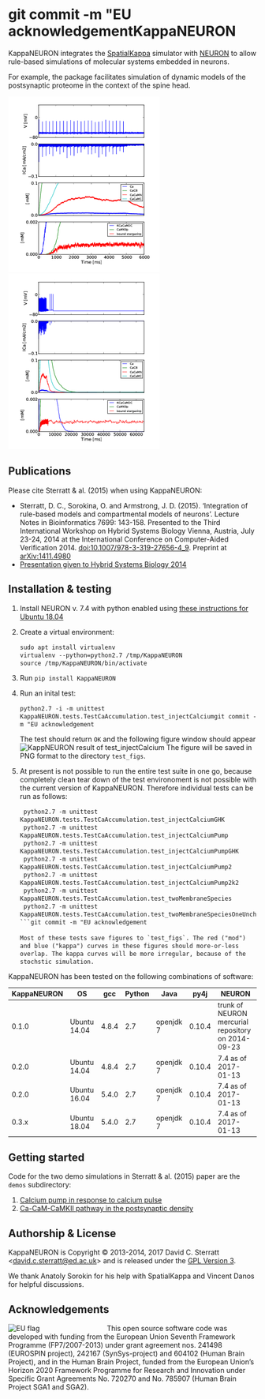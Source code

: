 git commit -m "EU acknowledgementKappaNEURON
===========

KappaNEURON integrates the [SpatialKappa][SpatialKappa] simulator with
[NEURON][NEURON] to allow rule-based simulations of molecular systems
embedded in neurons.

For example, the package facilitates simulation of dynamic models of
the postsynaptic proteome in the context of the spine head.

![KappNEURON demonstration simulation of postsynaptic proteome in context of spine head - first 6 seconds](doc/figs/neuron_kappa_Very_short_6000.png)
![KappNEURON demonstration simulation of postsynaptic proteome in context of spine head - first 65 seconds](doc/figs/neuron_kappa_Very_short_65000.png)

Publications
------------

Please cite Sterratt & al. (2015) when using KappaNEURON:

* Sterratt, D. C., Sorokina, O. and Armstrong,
  J. D. (2015). ‘Integration of rule-based models and compartmental
  models of neurons’. Lecture Notes in Bioinformatics 7699: 143-158.
  Presented to the Third International Workshop on Hybrid Systems
  Biology Vienna, Austria, July 23-24, 2014 at the International
  Conference on Computer-Aided
  Verification 2014. [doi:10.1007/978-3-319-27656-4_9](http://dx.doi.org/10.1007/978-3-319-27656-4_9).  Preprint at <a title="Abstract"
  href="http://arxiv.org/abs/1411.4980">arXiv:1411.4980</a>
* [Presentation given to Hybrid Systems Biology 2014](doc/2014-07-24-rb-compartmental-method.pdf)

Installation & testing
------------------------

1. Install NEURON v. 7.4 with python enabled using [these instructions
   for Ubuntu 18.04][INSTALL-neuron]

2. Create a virtual environment:
   ```
   sudo apt install virtualenv
   virtualenv --python=python2.7 /tmp/KappaNEURON
   source /tmp/KappaNEURON/bin/activate
   ```

3. Run `pip install KappaNEURON`

4. Run an inital test:
   ```
   python2.7 -i -m unittest KappaNEURON.tests.TestCaAccumulation.test_injectCalciumgit commit -m "EU acknowledgement
   ```
   The test should return `OK` and the following figure window should
   appear
   ![KappNEURON result of test_injectCalcium](doc/figs/test_injectCalcium_2018-09-05.png)
   The figure will be saved in PNG format to the directory
   `test_figs`.

5. At present is not possible to run the entire test suite in one go,
   because completely clean tear down of the test environoment is not
   possible with the current version of KappaNEURON. Therefore
   individual tests can be run as follows:
   ```
	python2.7 -m unittest KappaNEURON.tests.TestCaAccumulation.test_injectCalciumGHK
	python2.7 -m unittest KappaNEURON.tests.TestCaAccumulation.test_injectCalciumPump
	python2.7 -m unittest KappaNEURON.tests.TestCaAccumulation.test_injectCalciumPumpGHK
	python2.7 -m unittest KappaNEURON.tests.TestCaAccumulation.test_injectCalciumPump2
	python2.7 -m unittest KappaNEURON.tests.TestCaAccumulation.test_injectCalciumPump2k2
	python2.7 -m unittest KappaNEURON.tests.TestCaAccumulation.test_twoMembraneSpecies
	python2.7 -m unittest KappaNEURON.tests.TestCaAccumulation.test_twoMembraneSpeciesOneUncharged
   ```git commit -m "EU acknowledgement

   Most of these tests save figures to `test_figs`. The red ("mod")
   and blue ("kappa") curves in these figures should more-or-less
   overlap. The kappa curves will be more irregular, because of the
   stochstic simulation.

KappaNEURON has been tested on the following combinations of software:

| KappaNEURON | OS           |   gcc | Python | Java      |   py4j | NEURON                                              | 
|-------------|--------------|-------|--------|-----------|--------|-----------------------------------------------------| 
|       0.1.0 | Ubuntu 14.04 | 4.8.4 |    2.7 | openjdk 7 | 0.10.4 | trunk of  NEURON mercurial repository on 2014-09-23 | 
|       0.2.0 | Ubuntu 14.04 | 4.8.4 |    2.7 | openjdk 7 | 0.10.4 | 7.4 as of 2017-01-13                                | 
|       0.2.0 | Ubuntu 16.04 | 5.4.0 |    2.7 | openjdk 7 | 0.10.4 | 7.4 as of 2017-01-13                                |
|       0.3.x | Ubuntu 18.04 | 5.4.0 |    2.7 | openjdk 7 | 0.10.4 | 7.4 as of 2017-01-13                                |

Getting started
---------------

Code for the two demo simulations in Sterratt & al. (2015) paper are
the `demos` subdirectory:
1. [Calcium pump in response to calcium pulse](demo/ca_pulse)
2. [Ca-CaM-CaMKII pathway in the postsynaptic density](demo/psd)

Authorship & License
--------------------

KappaNEURON is Copyright © 2013-2014, 2017 David C. Sterratt
<<david.c.sterratt@ed.ac.uk>> and is released under the
[GPL Version 3](http://www.gnu.org/copyleft/gpl.html).

We thank Anatoly Sorokin for his help with SpatialKappa and Vincent
Danos for helpful discussions.

Acknowledgements
----------------

<img width=200px align="left" alt="EU flag" src="/doc/figs/flag_yellow_low.jpg"/>
This open source software code was developed with funding from the
European Union Seventh Framework Programme (FP7/2007-2013) under grant
agreement nos. 241498 (EUROSPIN project), 242167 (SynSys-project) and
604102 (Human Brain Project), and in the Human Brain Project, funded
from the European Union’s Horizon 2020 Framework Programme for
Research and Innovation under Specific Grant Agreements No. 720270 and
No. 785907 (Human Brain Project SGA1 and SGA2).

[SpatialKappa]: https://github.com/davidcsterratt/SpatialKappa "SpatialKappa"

[NEURON]: http://neuron.yale.edu/neuron/ "NEURON"

[INSTALL-neuron]: doc/INSTALL-neuron.md "NEURON installation instructions"

<!--  LocalWords:  KappaNEURON SpatialKappa KappNEURON Sterratt Danos
 -->
<!--  LocalWords:  Anatoly Sorokin FP EUROSPIN SynSys
 -->
